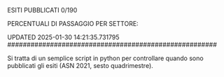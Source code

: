 ESITI PUBBLICATI 0/190 

PERCENTUALI DI PASSAGGIO PER SETTORE:

UPDATED 2025-01-30 14:21:35.731795
###################################################### 

Si tratta di un semplice script in python per controllare quando sono pubblicati gli esiti (ASN 2021, sesto quadrimestre).

